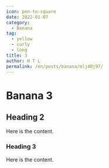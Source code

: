 ```yaml
---
icon: pen-to-square
date: 2022-01-07
category:
  - Banana
tag:
  - yellow
  - curly
  - long
title: 3
author: H T L
permalink: /en/posts/banana/mlj40j97/
---
```


# Banana 3

## Heading 2

Here is the content.

### Heading 3

Here is the content.
